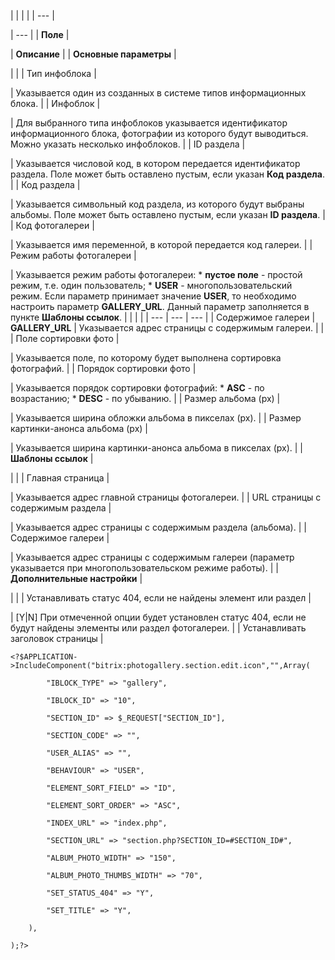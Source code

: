 |  |  |  |
| --- |

| --- |
| **Поле** |

| **Описание** |
| **Основные параметры** |

| |
| Тип инфоблока |

| Указывается один из созданных в системе типов информационных блока. |
| Инфоблок |

| Для выбранного типа инфоблоков указывается идентификатор информационного блока, фотографии из которого будут выводиться. Можно указать несколько инфоблоков. |
| ID раздела |

| Указывается числовой код, в котором передается идентификатор раздела. Поле может быть оставлено пустым, если указан **Код раздела**. |
| Код раздела |

| Указывается символьный код раздела, из которого будут выбраны альбомы. Поле может быть оставлено пустым, если указан **ID раздела**. |
| Код фотогалереи |

| Указывается имя переменной, в которой передается код галереи. |
| Режим работы фотогалереи |

| Указывается режим работы фотогалереи:  * **пустое поле** - простой режим, т.е. один пользователь; * **USER** - многопользовательский режим.  Если параметр принимает значение **USER**, то необходимо настроить параметр **GALLERY\_URL**.    Данный параметр заполняется в пункте **Шаблоны ссылок**.  |  |  |  | | --- | --- | --- | | Содержимое галереи | **GALLERY\_URL** | Указывается адрес страницы с содержимым галереи. | |
| Поле сортировки фото |

| Указывается поле, по которому будет выполнена сортировка фотографий. |
| Порядок сортировки фото |

| Указывается порядок сортировки фотографий:  * **ASC** - по возрастанию; * **DESC** - по убыванию. |
| Размер альбома (px) |

| Указывается ширина обложки альбома в пикселах (px). |
| Размер картинки-анонса альбома (px) |

| Указывается ширина картинки-анонса альбома в пикселах (px). |
| **Шаблоны ссылок** |

| |
| Главная страница |

| Указывается адрес главной страницы фотогалереи. |
| URL страницы с содержимым раздела |

| Указывается адрес страницы с содержимым раздела (альбома). |
| Содержимое галереи |

| Указывается адрес страницы с содержимым галереи (параметр указывается при многопользовательском режиме работы). |
| **Дополнительные настройки** |

| |
| Устанавливать статус 404, если не найдены элемент или раздел |

| [Y|N] При отмеченной опции будет установлен статус 404, если не будут найдены элементы или раздел фотогалереи. |
| Устанавливать заголовок страницы |

```
<?$APPLICATION->IncludeComponent("bitrix:photogallery.section.edit.icon","",Array(

		"IBLOCK_TYPE" => "gallery",

		"IBLOCK_ID" => "10",

		"SECTION_ID" => $_REQUEST["SECTION_ID"],

		"SECTION_CODE" => "",

		"USER_ALIAS" => "",

		"BEHAVIOUR" => "USER",

		"ELEMENT_SORT_FIELD" => "ID",

		"ELEMENT_SORT_ORDER" => "ASC",

		"INDEX_URL" => "index.php",

		"SECTION_URL" => "section.php?SECTION_ID=#SECTION_ID#",

		"ALBUM_PHOTO_WIDTH" => "150",

		"ALBUM_PHOTO_THUMBS_WIDTH" => "70",

		"SET_STATUS_404" => "Y",

		"SET_TITLE" => "Y",

	),

);?>


```